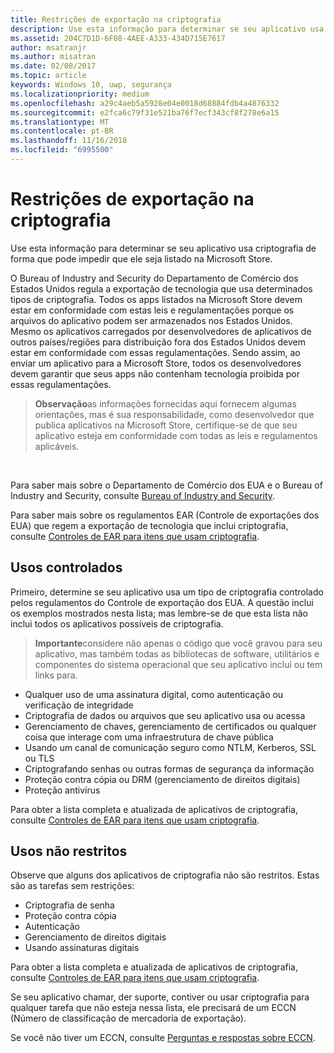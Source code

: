 ```yaml
---
title: Restrições de exportação na criptografia
description: Use esta informação para determinar se seu aplicativo usa criptografia de forma que pode impedir que ele seja listado na Microsoft Store.
ms.assetid: 204C7D1D-6F08-4AEE-A333-434D715E7617
author: msatranjr
ms.author: misatran
ms.date: 02/08/2017
ms.topic: article
keywords: Windows 10, uwp, segurança
ms.localizationpriority: medium
ms.openlocfilehash: a29c4aeb5a5928e04e0018d68884fdb4a4876332
ms.sourcegitcommit: e2fca6c79f31e521ba76f7ecf343cf8f278e6a15
ms.translationtype: MT
ms.contentlocale: pt-BR
ms.lasthandoff: 11/16/2018
ms.locfileid: "6995500"
---
```

# <a name="export-restrictions-on-cryptography"></a>Restrições de exportação na criptografia



Use esta informação para determinar se seu aplicativo usa criptografia de forma que pode impedir que ele seja listado na Microsoft Store.

O Bureau of Industry and Security do Departamento de Comércio dos Estados Unidos regula a exportação de tecnologia que usa determinados tipos de criptografia. Todos os apps listados na Microsoft Store devem estar em conformidade com estas leis e regulamentações porque os arquivos do aplicativo podem ser armazenados nos Estados Unidos. Mesmo os aplicativos carregados por desenvolvedores de aplicativos de outros países/regiões para distribuição fora dos Estados Unidos devem estar em conformidade com essas regulamentações. Sendo assim, ao enviar um aplicativo para a Microsoft Store, todos os desenvolvedores devem garantir que seus apps não contenham tecnologia proibida por essas regulamentações.

> **Observação**as informações fornecidas aqui fornecem algumas orientações, mas é sua responsabilidade, como desenvolvedor que publica aplicativos na Microsoft Store, certifique-se de que seu aplicativo esteja em conformidade com todas as leis e regulamentos aplicáveis.

 

Para saber mais sobre o Departamento de Comércio dos EUA e o Bureau of Industry and Security, consulte [Bureau of Industry and Security](http://go.microsoft.com/fwlink/p/?LinkID=245644).

Para saber mais sobre os regulamentos EAR (Controle de exportações dos EUA) que regem a exportação de tecnologia que inclui criptografia, consulte [Controles de EAR para itens que usam criptografia](http://go.microsoft.com/fwlink/p/?LinkID=245645).

## <a name="governed-uses"></a>Usos controlados

Primeiro, determine se seu aplicativo usa um tipo de criptografia controlado pelos regulamentos do Controle de exportação dos EUA. A questão inclui os exemplos mostrados nesta lista; mas lembre-se de que esta lista não inclui todos os aplicativos possíveis de criptografia.

> **Importante**considere não apenas o código que você gravou para seu aplicativo, mas também todas as bibliotecas de software, utilitários e componentes do sistema operacional que seu aplicativo inclui ou tem links para.

-   Qualquer uso de uma assinatura digital, como autenticação ou verificação de integridade
-   Criptografia de dados ou arquivos que seu aplicativo usa ou acessa
-   Gerenciamento de chaves, gerenciamento de certificados ou qualquer coisa que interage com uma infraestrutura de chave pública
-   Usando um canal de comunicação seguro como NTLM, Kerberos, SSL ou TLS
-   Criptografando senhas ou outras formas de segurança da informação
-   Proteção contra cópia ou DRM (gerenciamento de direitos digitais)
-   Proteção antivírus

Para obter a lista completa e atualizada de aplicativos de criptografia, consulte [Controles de EAR para itens que usam criptografia](http://go.microsoft.com/fwlink/p/?LinkID=245645).

## <a name="non-restricted-uses"></a>Usos não restritos

Observe que alguns dos aplicativos de criptografia não são restritos. Estas são as tarefas sem restrições:

-   Criptografia de senha
-   Proteção contra cópia
-   Autenticação
-   Gerenciamento de direitos digitais
-   Usando assinaturas digitais

Para obter a lista completa e atualizada de aplicativos de criptografia, consulte [Controles de EAR para itens que usam criptografia](http://go.microsoft.com/fwlink/p/?LinkID=245645).

Se seu aplicativo chamar, der suporte, contiver ou usar criptografia para qualquer tarefa que não esteja nessa lista, ele precisará de um ECCN (Número de classificação de mercadoria de exportação).

Se você não tiver um ECCN, consulte [Perguntas e respostas sobre ECCN](http://go.microsoft.com/fwlink/p/?LinkID=245646).
